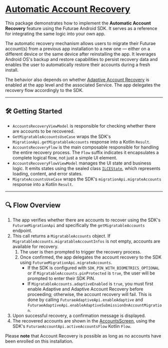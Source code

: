 # [Automatic Account Recovery](https://www.futurae.com/docs/guide/futurae-sdks/mobile-sdk-android/#automatic-account-recovery)

This package demonstrates how to implement the **Automatic Account Recovery** feature using the Futurae Android SDK. It serves as a reference for integrating the same logic into your own app.

The automatic recovery mechanism allows users to migrate their Futurae account(s) from a previous app installation to a new one — either on a different device or the same device after reinstalling the app. It leverages Android OS's backup and restore capabilities to persist recovery data and enables the user to automatically restore their accounts during a fresh install.

The behavior also depends on whether [Adaptive Account Recovery](https://www.futurae.com/docs/guide/adaptive-account-recovery/) is enabled at the app level and the associated Service. The app delegates the recovery flow accordingly to the SDK.

---

## 🛠 Getting Started

- `AccountsRecoveryViewModel` is responsible for checking whether there are accounts to be recovered.
- `GetMigratableAccountsUseCase` wraps the SDK's `MigrationApi.getMigratableAccounts` response into a Kotlin `Result`.
- `AccountsRecoveryFlow` is the main composable responsible for handling the entire recovery process. The `Flow` suffix indicates it encapsulates a complete logical flow, not just a simple UI element.
- `AccountsRecoveryFlowViewModel` manages the UI state and business logic. It emits states using the sealed class [`ILCEState`](https://github.com/Futurae-Technologies/android-sdk-demo/blob/11b7b3039c1b65f828dbf7ca34d9caf2a819355e/futuraedemoapp/src/main/java/com/futurae/demoapp/utils/ILCEState.kt), which represents loading, content, and error states.
- `MigrateAccountsUseCase` wraps the SDK's `migrationApi.migrateAccounts` response into a Kotlin `Result`.

---

## 🔍 Flow Overview

1. The app verifies whether there are accounts to recover using the SDK's `FuturaeMigrationApi` and specifically the `getMigratableAccounts` endpoint.
2. This call returns a `MigratableAccounts` object. If `MigratableAccounts.migratableAccountInfos` is not empty, accounts are available for recovery.
   1. The user is then prompted to trigger the recovery process.
   2. Once confirmed, the app delegates the account recovery to the SDK using `FuturaeMigrationApi.migrateAccounts`.
      - If the SDK is configured with `SDK_PIN_WITH_BIOMETRICS_OPTIONAL` or if `MigratableAccounts.pinProtected` is `true`, the user will be prompted to enter their SDK PIN.
      - If `MigratableAccounts.adaptiveEnabled` is `true`, you must first enable Adaptive and Adaptive Account Recovery before proceeding; otherwise, the account recovery will fail. This is done by calling `FuturaeAdaptiveApi.enableAdaptive` and `FuturaeAdaptiveApi.enableAdaptiveSubmissionOnAccountMigration`.
3. Upon successful recovery, a confirmation message is displayed.
4. The recovered accounts are shown in the [AccountsScreen](https://github.com/Futurae-Technologies/android-sdk-demo/blob/e27816039ab5e9786913f51c229c4fe661cf0d0b/futuraedemoapp/src/main/java/com/futurae/demoapp/home/accounts/AccountsScreen.kt), using the SDK's `FuturaeAccountApi.activeAccountsFlow` Kotlin `Flow`.

Please **note** that Account Recovery is possible as long as no accounts have been enrolled on this installation.